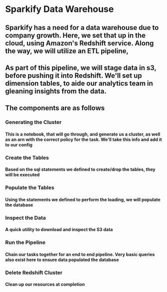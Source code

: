 # Sparkify Data Warehouse
## Sparkify has a need for a data warehouse due to company growth.  Here, we set that up in the cloud, using Amazon's Redshift service.  Along the way, we will utilize an ETL pipeline,
## As part of this pipeline, we will stage data in s3, before pushing it into Redshift.  We'll set up dimension tables, to aide our analytics team in gleaning insights from the data.  

## The components are as follows
### Generating the Cluster
#### This is a notebook, that will go through, and generate us a cluster, as well as an arn with the correct policy for the task.  We'll take this info and add it to our config

### Create the Tables
#### Based on the sql statements we defined to create/drop the tables, they will be executed

### Populate the Tables
#### Using the statements we defined to perform the loading, we will populate the database

### Inspect the Data
#### A quick utility to download and inspect the S3 data

### Run the Pipeline
#### Chain our tasks together for an end to end pipeline.  Very basic queries also exist here to ensure data populated the database

### Delete Redshift Cluster
#### Clean up our resources at completion

